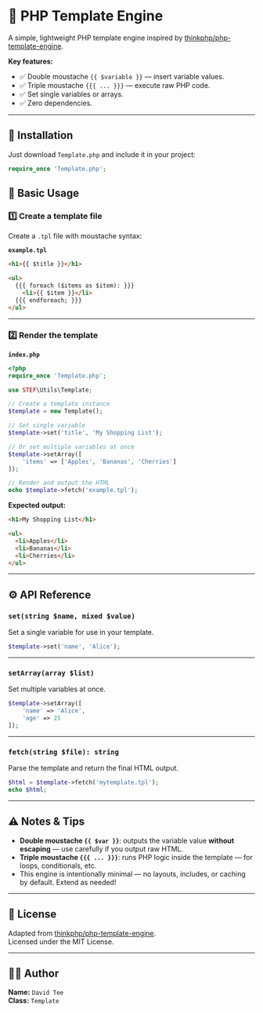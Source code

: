 # 🚀 PHP Template Engine

A simple, lightweight PHP template engine inspired by [thinkphp/php-template-engine](https://github.com/thinkphp/php-template-engine).

**Key features:**
- ✅ Double moustache `{{ $variable }}` — insert variable values.
- ✅ Triple moustache `{{{ ... }}}` — execute raw PHP code.
- ✅ Set single variables or arrays.
- ✅ Zero dependencies.

---

## 📂 Installation

Just download `Template.php` and include it in your project:

```php
require_once 'Template.php';
```


## 📄 Basic Usage

### 1️⃣ Create a template file

Create a `.tpl` file with moustache syntax:

**`example.tpl`**
```html
<h1>{{ $title }}</h1>

<ul>
  {{{ foreach ($items as $item): }}}
    <li>{{ $item }}</li>
  {{{ endforeach; }}}
</ul>
```

---

### 2️⃣ Render the template

**`index.php`**
```php
<?php
require_once 'Template.php';

use STEF\Utils\Template;

// Create a template instance
$template = new Template();

// Set single variable
$template->set('title', 'My Shopping List');

// Or set multiple variables at once
$template->setArray([
    'items' => ['Apples', 'Bananas', 'Cherries']
]);

// Render and output the HTML
echo $template->fetch('example.tpl');
```

**Expected output:**
```html
<h1>My Shopping List</h1>

<ul>
  <li>Apples</li>
  <li>Bananas</li>
  <li>Cherries</li>
</ul>
```

---

## ⚙️ API Reference

### `set(string $name, mixed $value)`

Set a single variable for use in your template.

```php
$template->set('name', 'Alice');
```

---

### `setArray(array $list)`

Set multiple variables at once.

```php
$template->setArray([
    'name' => 'Alice',
    'age' => 25
]);
```

---

### `fetch(string $file): string`

Parse the template and return the final HTML output.

```php
$html = $template->fetch('mytemplate.tpl');
echo $html;
```

---

## ⚠️ Notes & Tips

- **Double moustache `{{ $var }}`**: outputs the variable value **without escaping** — use carefully if you output raw HTML.
- **Triple moustache `{{{ ... }}}`**: runs PHP logic inside the template — for loops, conditionals, etc.
- This engine is intentionally minimal — no layouts, includes, or caching by default. Extend as needed!

---

## 📜 License

Adapted from [thinkphp/php-template-engine](https://github.com/thinkphp/php-template-engine).  
Licensed under the MIT License.

---

## 👨‍💻 Author

**Name:** `David Tee`  
**Class:** `Template`


